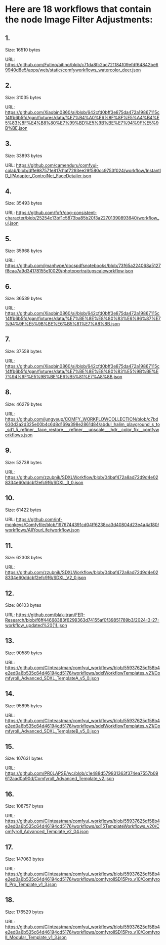 # Here are 18 workflows that contain the node Image Filter Adjustments:

## 1. 

Size: 16510 bytes

URL: https://github.com/Futino/aitino/blob/c71da8fc2ac721184f09efdf64842be69940d8e5/apps/web/static/comfyworkflows_watercolor_deer.json

## 2. 

Size: 31035 bytes

URL: https://github.com/Xiaobin0860/ai/blob/642cfd0bff3e875da472a19867115c14ffb6b5fd/gan/fixtures/data/%E7%B4%A0%E6%8F%8F%E5%A4%B4%E5%83%8F%E4%B8%80%E7%99%BD%E5%9B%BE%E7%94%9F%E5%9B%BE.json

## 3. 

Size: 33893 bytes

URL: https://github.com/camenduru/comfyui-colab/blob/dffe987571e817d1af7293ee29f580cc9753f024/workflow/InstantID_IPAdapter_ControlNet_FaceDetailer.json

## 4. 

Size: 35493 bytes

URL: https://github.com/fofr/cog-consistent-character/blob/25254c13bf1c5873ba85b20f3a22701390893640/workflow_ui.json

## 5. 

Size: 35968 bytes

URL: https://github.com/jmanhype/docspdfsnotebooks/blob/73f65a224068a5127f8caa7a9d34178155e10029/photoportraitupscaleworkflow.json

## 6. 

Size: 36539 bytes

URL: https://github.com/Xiaobin0860/ai/blob/642cfd0bff3e875da472a19867115c14ffb6b5fd/gan/fixtures/data/%E7%BE%8E%E8%80%83%E6%96%87%E7%94%9F%E5%9B%BE%E6%B5%81%E7%A8%8B.json

## 7. 

Size: 37558 bytes

URL: https://github.com/Xiaobin0860/ai/blob/642cfd0bff3e875da472a19867115c14ffb6b5fd/gan/fixtures/data/%E7%BE%8E%E8%80%83%E5%9B%BE%E7%94%9F%E5%9B%BE%E6%B5%81%E7%A8%8B.json

## 8. 

Size: 46279 bytes

URL: https://github.com/jungyeup/COMFY_WORKFLOWCOLLECTION/blob/c7bd630d3a2d325e00b4c6d8d169a398e2861d84/abdul_halim_playground_s_to_sd1_5_refiner__face_restore___refiner___upscale___hdr__color_fix__comfyworkflows.json

## 9. 

Size: 52738 bytes

URL: https://github.com/zzubnik/SDXLWorkflow/blob/04baf472a8ad72d9d4e028334e60ddcbf2efc9f6/SDXL_3_0.json

## 10. 

Size: 61422 bytes

URL: https://github.com/inf-monkeys/Comfyfile/blob/1976744391cd04ff6238ca3d40804d23e4a4a180/workflows/AllYourLife/workflow.json

## 11. 

Size: 62308 bytes

URL: https://github.com/zzubnik/SDXLWorkflow/blob/04baf472a8ad72d9d4e028334e60ddcbf2efc9f6/SDXL_V2_0.json

## 12. 

Size: 86103 bytes

URL: https://github.com/blak-tran/FER-Research/blob/f6ff44668383f6299363d74155af0f39851789b3/2024-3-27-workflow_updated%20(1).json

## 13. 

Size: 90589 bytes

URL: https://github.com/Clinteastman/comfyui_workflows/blob/55937625df58b4e2ed0a6b535c64d46194cd5176/workflows/sdxlWorkflowTemplates_v21/Comfyroll_Advanced_SDXL_TemplateA_v5_0.json

## 14. 

Size: 95895 bytes

URL: https://github.com/Clinteastman/comfyui_workflows/blob/55937625df58b4e2ed0a6b535c64d46194cd5176/workflows/sdxlWorkflowTemplates_v21/Comfyroll_Advanced_SDXL_TemplateB_v5_0.json

## 15. 

Size: 107631 bytes

URL: https://github.com/PR0LAPSE/wc/blob/c1e488d579931363f374ea7557b09612aad0a90d/Comfyroll_Advanced_Template_v2.json

## 16. 

Size: 108757 bytes

URL: https://github.com/Clinteastman/comfyui_workflows/blob/55937625df58b4e2ed0a6b535c64d46194cd5176/workflows/sd15TemplateWorkflows_v20/Comfyroll_Advanced_Template_v2_04.json

## 17. 

Size: 147063 bytes

URL: https://github.com/Clinteastman/comfyui_workflows/blob/55937625df58b4e2ed0a6b535c64d46194cd5176/workflows/comfyrollSD15Pro_v10/Comfyroll_Pro_Template_v1_3.json

## 18. 

Size: 176529 bytes

URL: https://github.com/Clinteastman/comfyui_workflows/blob/55937625df58b4e2ed0a6b535c64d46194cd5176/workflows/comfyrollSD15Pro_v10/Comfyroll_Modular_Template_v1_3.json

